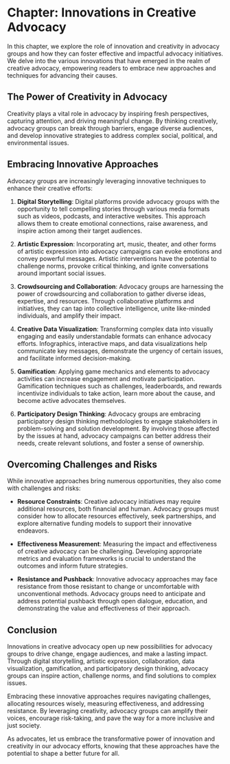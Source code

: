 Chapter: Innovations in Creative Advocacy
=========================================

In this chapter, we explore the role of innovation and creativity in advocacy groups and how they can foster effective and impactful advocacy initiatives. We delve into the various innovations that have emerged in the realm of creative advocacy, empowering readers to embrace new approaches and techniques for advancing their causes.

The Power of Creativity in Advocacy
-----------------------------------

Creativity plays a vital role in advocacy by inspiring fresh perspectives, capturing attention, and driving meaningful change. By thinking creatively, advocacy groups can break through barriers, engage diverse audiences, and develop innovative strategies to address complex social, political, and environmental issues.

Embracing Innovative Approaches
-------------------------------

Advocacy groups are increasingly leveraging innovative techniques to enhance their creative efforts:

1. **Digital Storytelling**: Digital platforms provide advocacy groups with the opportunity to tell compelling stories through various media formats such as videos, podcasts, and interactive websites. This approach allows them to create emotional connections, raise awareness, and inspire action among their target audiences.

2. **Artistic Expression**: Incorporating art, music, theater, and other forms of artistic expression into advocacy campaigns can evoke emotions and convey powerful messages. Artistic interventions have the potential to challenge norms, provoke critical thinking, and ignite conversations around important social issues.

3. **Crowdsourcing and Collaboration**: Advocacy groups are harnessing the power of crowdsourcing and collaboration to gather diverse ideas, expertise, and resources. Through collaborative platforms and initiatives, they can tap into collective intelligence, unite like-minded individuals, and amplify their impact.

4. **Creative Data Visualization**: Transforming complex data into visually engaging and easily understandable formats can enhance advocacy efforts. Infographics, interactive maps, and data visualizations help communicate key messages, demonstrate the urgency of certain issues, and facilitate informed decision-making.

5. **Gamification**: Applying game mechanics and elements to advocacy activities can increase engagement and motivate participation. Gamification techniques such as challenges, leaderboards, and rewards incentivize individuals to take action, learn more about the cause, and become active advocates themselves.

6. **Participatory Design Thinking**: Advocacy groups are embracing participatory design thinking methodologies to engage stakeholders in problem-solving and solution development. By involving those affected by the issues at hand, advocacy campaigns can better address their needs, create relevant solutions, and foster a sense of ownership.

Overcoming Challenges and Risks
-------------------------------

While innovative approaches bring numerous opportunities, they also come with challenges and risks:

* **Resource Constraints**: Creative advocacy initiatives may require additional resources, both financial and human. Advocacy groups must consider how to allocate resources effectively, seek partnerships, and explore alternative funding models to support their innovative endeavors.

* **Effectiveness Measurement**: Measuring the impact and effectiveness of creative advocacy can be challenging. Developing appropriate metrics and evaluation frameworks is crucial to understand the outcomes and inform future strategies.

* **Resistance and Pushback**: Innovative advocacy approaches may face resistance from those resistant to change or uncomfortable with unconventional methods. Advocacy groups need to anticipate and address potential pushback through open dialogue, education, and demonstrating the value and effectiveness of their approach.

Conclusion
----------

Innovations in creative advocacy open up new possibilities for advocacy groups to drive change, engage audiences, and make a lasting impact. Through digital storytelling, artistic expression, collaboration, data visualization, gamification, and participatory design thinking, advocacy groups can inspire action, challenge norms, and find solutions to complex issues.

Embracing these innovative approaches requires navigating challenges, allocating resources wisely, measuring effectiveness, and addressing resistance. By leveraging creativity, advocacy groups can amplify their voices, encourage risk-taking, and pave the way for a more inclusive and just society.

As advocates, let us embrace the transformative power of innovation and creativity in our advocacy efforts, knowing that these approaches have the potential to shape a better future for all.
